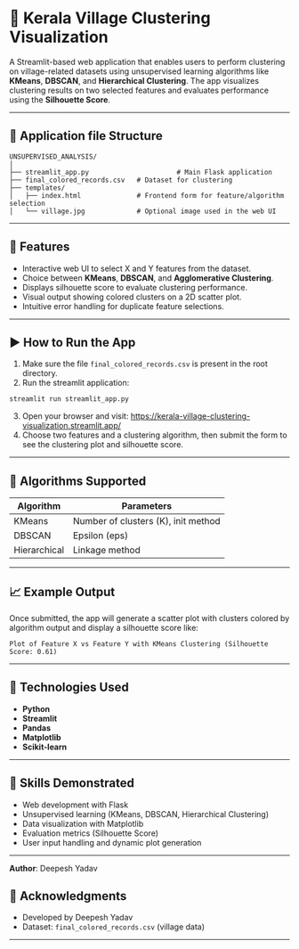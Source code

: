 # 🧠 Kerala Village Clustering Visualization

A Streamlit-based web application that enables users to perform clustering on village-related datasets using unsupervised learning algorithms like **KMeans**, **DBSCAN**, and **Hierarchical Clustering**. The app visualizes clustering results on two selected features and evaluates performance using the **Silhouette Score**.

---

## 📁 Application file Structure

```
UNSUPERVISED_ANALYSIS/
│
├── streamlit_app.py                      # Main Flask application
├── final_colored_records.csv   # Dataset for clustering
├── templates/
│   ├── index.html              # Frontend form for feature/algorithm selection
│   └── village.jpg             # Optional image used in the web UI
```

---

## 🚀 Features

- Interactive web UI to select X and Y features from the dataset.
- Choice between **KMeans**, **DBSCAN**, and **Agglomerative Clustering**.
- Displays silhouette score to evaluate clustering performance.
- Visual output showing colored clusters on a 2D scatter plot.
- Intuitive error handling for duplicate feature selections.

---

## ▶️ How to Run the App

1. Make sure the file `final_colored_records.csv` is present in the root directory.
2. Run the streamlit application:

```bash
streamlit run streamlit_app.py
```

3. Open your browser and visit: https://kerala-village-clustering-visualization.streamlit.app/
4. Choose two features and a clustering algorithm, then submit the form to see the clustering plot and silhouette score.

---

## 🧠 Algorithms Supported

| Algorithm      | Parameters |
|----------------|------------|
| KMeans         | Number of clusters (K), init method |
| DBSCAN         | Epsilon (eps) |
| Hierarchical   | Linkage method |

---

## 📈 Example Output

Once submitted, the app will generate a scatter plot with clusters colored by algorithm output and display a silhouette score like:

```
Plot of Feature X vs Feature Y with KMeans Clustering (Silhouette Score: 0.61)
```

---

## 🔧 Technologies Used

- **Python**
- **Streamlit**
- **Pandas**
- **Matplotlib**
- **Scikit-learn**

---

## 🧠 Skills Demonstrated

- Web development with Flask
- Unsupervised learning (KMeans, DBSCAN, Hierarchical Clustering)
- Data visualization with Matplotlib
- Evaluation metrics (Silhouette Score)
- User input handling and dynamic plot generation

---
**Author**: Deepesh Yadav

## 🙌 Acknowledgments

- Developed by Deepesh Yadav
- Dataset: `final_colored_records.csv` (village data)

---

